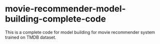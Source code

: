 # movie-recommender-model-building-complete-code
This is a complete code for model building for movie recommender system trained on TMDB dataset. 
